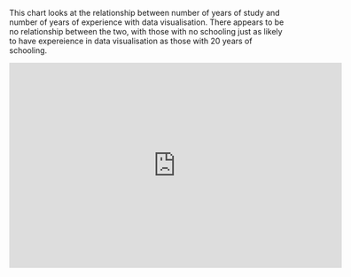 This chart looks at the relationship between number of years of study and number of years of experience with data visualisation.  There appears to be no relationship between the two, with those with no schooling just as likely to have expereience in data visualisation as those with 20 years of schooling.
<iframe width="600" height="371" seamless frameborder="0" scrolling="no" src="https://docs.google.com/spreadsheets/d/1TCtq2OHroX63CfwGz5tSyW9CRQFIPATNglxPJQz5uXE/pubchart?oid=1500439839&amp;format=interactive"></iframe>
